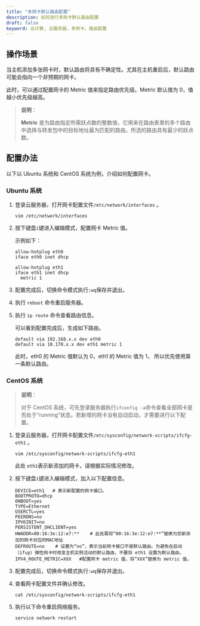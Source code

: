 ```yaml
---
title: "多网卡默认路由配置"
description: 如何进行多网卡默认路由配置
draft: false
keyword: 云计算, 云服务器，多网卡，路由配置
---
```


## 操作场景

当主机添加多张网卡时，默认路由将具有不确定性。尤其在主机重启后，默认路由可能会指向一个非预期的网卡。

此时，可以通过配置网卡的 Metric 值来指定路由优先级。Metric 默认值为 0，值越小优先级越高。

> **说明**：
>
> **Metric** 是为路由指定所需跃点数的整数值，它用来在路由表里的多个路由中选择与转发包中的目标地址最为匹配的路由。所选的路由具有最少的跃点数。

<!--如果两张网卡的 Metric 值相同，就会出现抢占优先级继而网卡冲突，导致其中一张网卡无法连接。-->

## 配置办法

以下以 Ubuntu 系统和 CentOS 系统为例，介绍如何配置网卡。

### Ubuntu 系统

1. 登录云服务器，打开网卡配置文件`/etc/network/interfaces` 。

   ```
   vim /etc/network/interfaces
   ```

2. 按下键盘`i`键进入编辑模式，配置网卡 Metric 值。

   示例如下：

   ```
   allow-hotplug eth0
   iface eth0 inet dhcp
    
   allow-hotplug eth1
   iface eth1 inet dhcp
     metric 1
   ```

3. 配置完成后，切换命令模式执行`:wq`保存并退出。

4. 执行 `reboot` 命令重启服务器。

5. 执行 `ip route` 命令查看路由信息。

   可以看到配置完成后，生成如下路由。

   ```
   default via 192.168.x.x dev eth0
   default via 10.170.x.x dev eth1 metric 1
   ```

   此时，eth0 的 Metric 值默认为 0，eth1 的 Metric 值为 1， 所以优先使用第一条默认路由。

### CentOS 系统

> **说明**：
>
> 对于 CentOS 系统，可先登录服务器执行`ifconfig -a`命令查看全部网卡是否处于“running”状态。若新增的网卡没有自动启动，才需要进行以下配置。

1. 登录云服务器，打开网卡配置文件`/etc/sysconfig/network-scripts/ifcfg-eth1` 。

   ```
   vim /etc/sysconfig/network-scripts/ifcfg-eth1
   ```

   此处 `eth1`表示新添加的网卡，请根据实际情况修改。

2. 按下键盘`i`键进入编辑模式，加入以下配置信息。

   ```
   DEVICE=eth1   # 表示新配置的网卡接口。
   BOOTPROTO=dhcp
   ONBOOT=yes
   TYPE=Ethernet
   USERCTL=yes
   PEERDNS=no
   IPV6INIT=no
   PERSISTENT_DHCLIENT=yes
   HWADDR=00:16:3e:12:e7:**    # 此处需将“00:16:3e:12:e7:**”替换为您新添加的网卡对应的MAC地址
   DEFROUTE=no    # 设置为“no”，表示当前网卡接口不是默认路由。为避免在启动（ifup）弹性网卡时改变主机实例活动的默认路由，不要将 eth1 设置为默认路由。
   IPV4_ROUTE_METRIC=XXX   #配置网卡 metric 值，将“XXX”替换为 metric 值。
   ```

3. 配置完成后，切换命令模式执行`:wq`保存并退出。

4. 查看网卡配置文件并确认修改。

   ```
   cat /etc/sysconfig/network-scripts/ifcfg-eth1
   ```

5. 执行以下命令重启网络服务。

   ```
   service network restart
   ```

